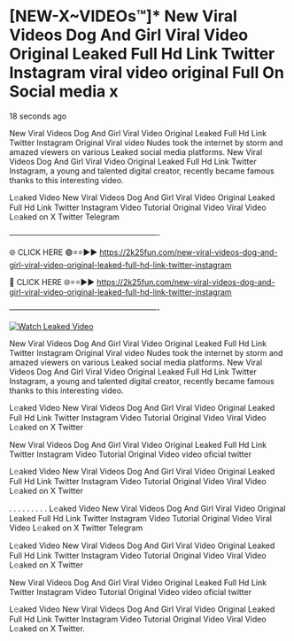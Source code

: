# [NEW-X~VIDEOs™]* New Viral Videos Dog And Girl Viral Video Original Leaked Full Hd Link Twitter Instagram viral video original Full On Social media x

18 seconds ago

New Viral Videos Dog And Girl Viral Video Original Leaked Full Hd Link Twitter Instagram Original Viral video Nudes took the internet by storm and amazed viewers on various Leaked social media platforms. New Viral Videos Dog And Girl Viral Video Original Leaked Full Hd Link Twitter Instagram, a young and talented digital creator, recently became famous thanks to this interesting video.

L𝚎aked Video New Viral Videos Dog And Girl Viral Video Original Leaked Full Hd Link Twitter Instagram Video Tutorial Original Video Viral Video L𝚎aked on X Twitter Telegram

———————————————————-

🌐 CLICK HERE 🟢==►► https://2k25fun.com/new-viral-videos-dog-and-girl-viral-video-original-leaked-full-hd-link-twitter-instagram

🔴 CLICK HERE 🌐==►► https://2k25fun.com/new-viral-videos-dog-and-girl-viral-video-original-leaked-full-hd-link-twitter-instagram

———————————————————-

[![Watch Leaked Video](https://miro.medium.com/v2/resize:fit:828/format:webp/1*cilzJN44JGOrTw9NJCrNHA.gif "Watch Leaked Video")](https://2k25fun.com/new-viral-videos-dog-and-girl-viral-video-original-leaked-full-hd-link-twitter-instagram)

New Viral Videos Dog And Girl Viral Video Original Leaked Full Hd Link Twitter Instagram Original Viral video Nudes took the internet by storm and amazed viewers on various Leaked social media platforms. New Viral Videos Dog And Girl Viral Video Original Leaked Full Hd Link Twitter Instagram, a young and talented digital creator, recently became famous thanks to this interesting video.

L𝚎aked Video New Viral Videos Dog And Girl Viral Video Original Leaked Full Hd Link Twitter Instagram Video Tutorial Original Video Viral Video L𝚎aked on X Twitter

New Viral Videos Dog And Girl Viral Video Original Leaked Full Hd Link Twitter Instagram Video Tutorial Original Video video oficial twitter

L𝚎aked Video New Viral Videos Dog And Girl Viral Video Original Leaked Full Hd Link Twitter Instagram Video Tutorial Original Video Viral Video L𝚎aked on X Twitter

. . . . . . . . . L𝚎aked Video New Viral Videos Dog And Girl Viral Video Original Leaked Full Hd Link Twitter Instagram Video Tutorial Original Video Viral Video L𝚎aked on X Twitter Telegram

L𝚎aked Video New Viral Videos Dog And Girl Viral Video Original Leaked Full Hd Link Twitter Instagram Video Tutorial Original Video Viral Video L𝚎aked on X Twitter

New Viral Videos Dog And Girl Viral Video Original Leaked Full Hd Link Twitter Instagram Video Tutorial Original Video video oficial twitter

L𝚎aked Video New Viral Videos Dog And Girl Viral Video Original Leaked Full Hd Link Twitter Instagram Video Tutorial Original Video Viral Video L𝚎aked on X Twitter.